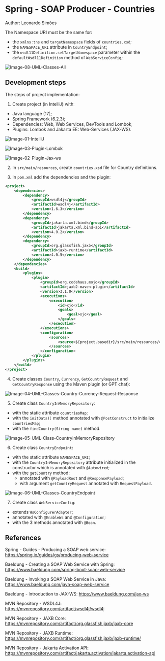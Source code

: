 # Spring - SOAP Producer - Countries
Author: Leonardo Simões

The Namespace URI must be the same for:
- the `xmlns:tns` and `targetNamespace` fields of `countries.xsd`;
- the `NAMESPACE_URI` attribute in `CountryEndpoint`;
- the `wsdl11Definition.setTargetNamespace` parameter within the `defaultWsdl11Definition` method of `WebServiceConfig`;

![Image-08-UML-Classes-All](images/Image-08-UML-Classes-All.png)

## Development steps
The steps of project implementation:

1. Create project (in IntelliJ) with:
- Java language (17);
- Spring Framework (6.2.3);
- Dependencies: Web, Web Services, DevTools and Lombok;
- Plugins: Lombok and Jakarta EE: Web-Services (JAX-WS).

![Image-01-IntelliJ](images/Image-01-IntelliJ.png)

![Image-03-Plugin-Lombok](images/Image-03-Plugin-Lombok.png)

![Image-02-Plugin-Jax-ws](images/Image-02-Plugin-Jax-ws.png)

2. In `src/main/resources`, create `countries.xsd` file for Country definitions.

3. In `pom.xml` add the dependencies and the plugin:

```xml
<project>
    <dependencies>
        <dependency>
            <groupId>wsdl4j</groupId>
            <artifactId>wsdl4j</artifactId>
            <version>1.6.3</version>
        </dependency>
        <dependency>
            <groupId>jakarta.xml.bind</groupId>
            <artifactId>jakarta.xml.bind-api</artifactId>
            <version>4.0.2</version>
        </dependency>
        <dependency>
            <groupId>org.glassfish.jaxb</groupId>
            <artifactId>jaxb-runtime</artifactId>
            <version>4.0.5</version>
        </dependency>
    </dependencies>
    <build>
        <plugins>
            <plugin>
                <groupId>org.codehaus.mojo</groupId>
                <artifactId>jaxb2-maven-plugin</artifactId>
                <version>3.1.0</version>
                <executions>
                    <execution>
                        <id>xjc</id>
                        <goals>
                            <goal>xjc</goal>
                        </goals>
                    </execution>
                </executions>
                <configuration>
                    <sources>
                        <source>${project.basedir}/src/main/resources/countries.xsd</source>
                    </sources>
                </configuration>
            </plugin>
        </plugins>
    </build>
</project>
```

4. Create classes `Country`, `Currency`, `GetCountryRequest` and `GetCountryResponse` using the Maven plugin (or GPT chat):

![Image-04-UML-Classes-Country-Currency-Request-Response](images/Image-04-UML-Classes-Country-Currency-Request-Response.png)

5. Create class `CountryInMemoryRepository`:
- with the static attribute `countriesMap`;
- with the `initData()` method annotated with `@PostConstruct` to initialize `countriesMap`;
- with the `findCountry(String name)` method.

![Image-05-UML-Class-CountryInMemoryRepository](images/Image-05-UML-Class-CountryInMemoryRepository.png)

6. Create class `CountryEndpoint`:
- with the static attribute `NAMESPACE_URI`;
- with the `CountryInMemoryRepository` attribute initialized in the constructor which is annotated with `@Autowired`;
- with the `getCountry` method:
    * annotated with `@PayloadRoot` and `@ResponsePayload`;
    * with argument `getCountryRequest` annotated with `RequestPayload`.

![Image-06-UML-Classes-CountryEndpoint](images/Image-06-UML-Classes-CountryEndpoint.png)

7. Create class `WebServiceConfig`:
- extends `WsConfigurerAdapter`;
- annotated with `@EnableWs` and `@Configuration`;
- with the 3 methods annotated with `@Bean`.


## References
Spring - Guides - Producing a SOAP web service:
https://spring.io/guides/gs/producing-web-service

Baeldung - Creating a SOAP Web Service with Spring:
https://www.baeldung.com/spring-boot-soap-web-service

Baeldung - Invoking a SOAP Web Service in Java:
https://www.baeldung.com/java-soap-web-service

Baeldung - Introduction to JAX-WS:
https://www.baeldung.com/jax-ws

MVN Repository - WSDL4J:
https://mvnrepository.com/artifact/wsdl4j/wsdl4j

MVN Repository - JAXB Core:
https://mvnrepository.com/artifact/org.glassfish.jaxb/jaxb-core

MVN Repository - JAXB Runtime:
https://mvnrepository.com/artifact/org.glassfish.jaxb/jaxb-runtime/

MVN Repository - Jakarta Activation API:
https://mvnrepository.com/artifact/jakarta.activation/jakarta.activation-api